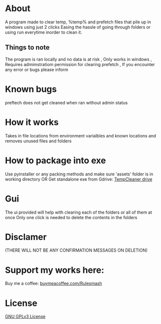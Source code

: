 # About
A program made to clear temp, %temp% and prefetch files that pile up in windows using just 2 clicks
Easing the hassle of going through folders or using run everytime inorder to clean it.

## Things to note
The program is ran locally and no data is at risk ,
Only works in windows ,
Requires admimstratiom permission for clearing prefetch ,
If you encounter any error or bugs please inform

# Known bugs
preftech does not get cleaned when ran without admin status

# How it works
Takes in file locations from environment varialbles and known locations and removes unused files and folders

# How to package into exe
Use pyinstaller or any packing methods and make sure 'assets' folder is in working directory
OR
Get standalone exe from Gdrive: [TempCleaner drive](https://drive.google.com/file/d/1h7XS_ZIWnlsalbrNN44MI9tUSRDirIdk/view?usp=drive_link)

# Gui
The ui provided will help with clearing each of the folders or all of them at once
Only one click is needed to delete the contents in the folders

# Disclamer 
(THERE WILL NOT BE ANY CONFIRMATION MESSAGES ON DELETION)

# Support my works here:
Buy me a coffee: [buymeacoffee.com/Rulesmash](https://buymeacoffee.com/rulesmash)

# License
[GNU GPLv3 License](LICENSE)

